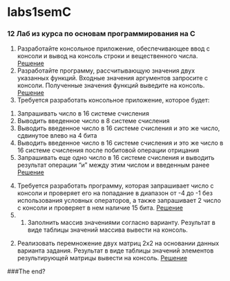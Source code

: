 # labs1semC
### 12 Лаб из курса по основам программирования на C

1. Разработайте консольное приложение, обеспечивающее ввод с консоли и вывод на консоль строки и вещественного числа.
[Решение](https://github.com/aleksandra0KR/labs1semC/blob/main/first.c)
2. Разработайте программу, рассчитывающую значения двух указанных функций. Входные значения аргументов запросите с консоли. Полученные значения функций выведите на консоль.
[Решение](https://github.com/aleksandra0KR/labs1semC/blob/main/second.c)
3. Требуется разработать консольное приложение, которое будет:
1)	Запрашивать число в 16 системе счисления
2)	Выводить введенное число в 8 системе счисления
3)	Выводить введенное число в 16 системе счисления и это же число, сдвинутое влево на 4 бита
4)	Выводить введенное число в 16 системе счисления и это же число в 16 системе счисления после побитовой операции отрицания
5)	Запрашивать еще одно число в 16 системе счисления и выводить результат операции “и” между этим числом и введенным ранее
[Решение](https://github.com/aleksandra0KR/labs1semC/blob/main/third.c)
4. Требуется разработать программу, которая запрашивает число с консоли и проверяет его на попадание в диапазон от -4 до -1 без использования условных операторов, а также запрашивает 2 число с консоли и проверяет в нем наличие 15 бита.
[Решение](https://github.com/aleksandra0KR/labs1semC/blob/main/fourth.c)
5. 1)	Заполнить массив значениями согласно варианту. Результат в виде таблицы значений массива вывести на консоль.
2)	Реализовать перемножение двух матриц 2х2 на основании данных варианта задания. Результат в виде таблицы значений элементов результирующей матрицы вывести на консоль.
[Решение](https://github.com/aleksandra0KR/labs1semC/blob/main/fifth.c)


###The end?
